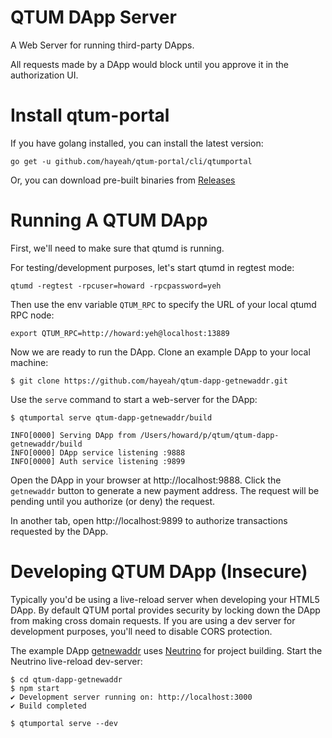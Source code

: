 # QTUM DApp Server

A Web Server for running third-party DApps.

All requests made by a DApp would block until you approve it in the authorization UI.

# Install qtum-portal

If you have golang installed, you can install the latest version:

```
go get -u github.com/hayeah/qtum-portal/cli/qtumportal
```

Or, you can download pre-built binaries from [Releases](https://github.com/hayeah/qtum-portal/releases)

# Running A QTUM DApp

First, we'll need to make sure that qtumd is running.

For testing/development purposes, let's start qtumd in regtest mode:

```
qtumd -regtest -rpcuser=howard -rpcpassword=yeh
```

Then use the env variable `QTUM_RPC` to specify the URL of your local qtumd RPC node:

```
export QTUM_RPC=http://howard:yeh@localhost:13889
```

Now we are ready to run the DApp. Clone an example DApp to your local machine:

```
$ git clone https://github.com/hayeah/qtum-dapp-getnewaddr.git
```

Use the `serve` command to start a web-server for the DApp:

```
$ qtumportal serve qtum-dapp-getnewaddr/build

INFO[0000] Serving DApp from /Users/howard/p/qtum/qtum-dapp-getnewaddr/build
INFO[0000] DApp service listening :9888
INFO[0000] Auth service listening :9899
```

Open the DApp in your browser at http://localhost:9888. Click the `getnewaddr` button to generate a new payment address. The request will be pending until you authorize (or deny) the request.

In another tab, open http://localhost:9899 to authorize transactions requested by the DApp.

# Developing QTUM DApp (Insecure)

Typically you'd be using a live-reload server when developing your HTML5 DApp. By default QTUM portal provides security by locking down the DApp from making cross domain requests. If you are using a dev server for development purposes, you'll need to disable CORS protection.

The example DApp [getnewaddr](qtum-dapp-getnewaddr) uses [Neutrino](https://neutrino.js.org/) for project building. Start the Neutrino live-reload dev-server:

```
$ cd qtum-dapp-getnewaddr
$ npm start
✔ Development server running on: http://localhost:3000
✔ Build completed
```

```
$ qtumportal serve --dev
```